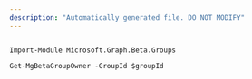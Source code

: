 ```yaml
---
description: "Automatically generated file. DO NOT MODIFY"
---
```


```powershellv2

Import-Module Microsoft.Graph.Beta.Groups

Get-MgBetaGroupOwner -GroupId $groupId

```